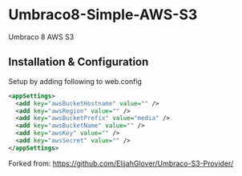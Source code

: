 # Umbraco8-Simple-AWS-S3
Umbraco 8 AWS S3

## Installation & Configuration
Setup by adding following to web.config
```xml
<appSettings>
  <add key="awsBucketHostname" value="" />
  <add key="awsRegion" value="" />
  <add key="awsBucketPrefix" value="media" />
  <add key="awsBucketName" value="" />
  <add key="awsKey" value="" />
  <add key="awsSecret" value="" />
</appSettings>
```

Forked from: https://github.com/ElijahGlover/Umbraco-S3-Provider/
